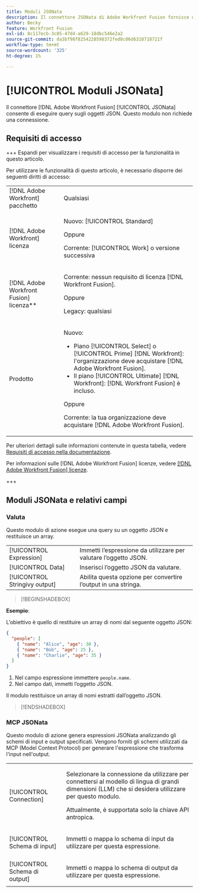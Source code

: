 ```yaml
---
title: Moduli JSONata
description: Il connettore JSONata di Adobe Workfront Fusion fornisce un modulo per elaborare i dati in formato JSON in modo che Adobe Workfront Fusion possa lavorare ulteriormente con il contenuto dei dati.
author: Becky
feature: Workfront Fusion
exl-id: 8c117ecb-3c05-47d4-a629-18dbc546e2a2
source-git-commit: da3bf98f8254228598372fed8c06d6318718721f
workflow-type: tm+mt
source-wordcount: '325'
ht-degree: 1%

---
```


# [!UICONTROL Moduli JSONata]

Il connettore [!DNL Adobe Workfront Fusion] [!UICONTROL JSONata] consente di eseguire query sugli oggetti JSON. Questo modulo non richiede una connessione.

## Requisiti di accesso

+++ Espandi per visualizzare i requisiti di accesso per la funzionalità in questo articolo.

Per utilizzare le funzionalità di questo articolo, è necessario disporre dei seguenti diritti di accesso:

<table style="table-layout:auto">
 <col> 
 <col> 
 <tbody> 
  <tr> 
   <td role="rowheader">[!DNL Adobe Workfront] pacchetto</td> 
   <td> <p>Qualsiasi</p> </td> 
  </tr> 
  <tr data-mc-conditions=""> 
   <td role="rowheader">[!DNL Adobe Workfront] licenza</td> 
   <td> <p>Nuovo: [!UICONTROL Standard]</p><p>Oppure</p><p>Corrente: [!UICONTROL Work] o versione successiva</p> </td> 
  </tr> 
  <tr> 
   <td role="rowheader">[!DNL Adobe Workfront Fusion] licenza**</td> 
   <td>
   <p>Corrente: nessun requisito di licenza [!DNL Workfront Fusion].</p>
   <p>Oppure</p>
   <p>Legacy: qualsiasi </p>
   </td> 
  </tr> 
  <tr> 
   <td role="rowheader">Prodotto</td> 
   <td>
   <p>Nuovo:</p> <ul><li>Piano [!UICONTROL Select] o [!UICONTROL Prime] [!DNL Workfront]: l'organizzazione deve acquistare [!DNL Adobe Workfront Fusion].</li><li>Il piano [!UICONTROL Ultimate] [!DNL Workfront]: [!DNL Workfront Fusion] è incluso.</li></ul>
   <p>Oppure</p>
   <p>Corrente: la tua organizzazione deve acquistare [!DNL Adobe Workfront Fusion].</p>
   </td> 
  </tr>
 </tbody> 
</table>

Per ulteriori dettagli sulle informazioni contenute in questa tabella, vedere [Requisiti di accesso nella documentazione](/help/workfront-fusion/references/licenses-and-roles/access-level-requirements-in-documentation.md).

Per informazioni sulle [!DNL Adobe Workfront Fusion] licenze, vedere [[!DNL Adobe Workfront Fusion] licenze](/help/workfront-fusion/set-up-and-manage-workfront-fusion/licensing-operations-overview/license-automation-vs-integration.md).

+++

## Moduli JSONata e relativi campi

### Valuta

Questo modulo di azione esegue una query su un oggetto JSON e restituisce un array.

<table style="table-layout:auto"> 
 <col data-mc-conditions=""> 
 <col data-mc-conditions=""> 
 <tbody> 
  <tr> 
   <td role="rowheader">[!UICONTROL Expression]</td> 
   <td>Immetti l’espressione da utilizzare per valutare l’oggetto JSON. </td> 
  </tr> 
  <tr> 
   <td role="rowheader">[!UICONTROL Data] </td> 
   <td> Inserisci l’oggetto JSON da valutare.  </td> 
  </tr> 
  <tr> 
   <td role="rowheader">[!UICONTROL Stringivy output] </td> 
   <td> Abilita questa opzione per convertire l’output in una stringa.  </td> 
  </tr> 
  </tbody>
  </table>

>[!BEGINSHADEBOX]

**Esempio**:

L’obiettivo è quello di restituire un array di nomi dal seguente oggetto JSON:

```JSON
{
  "people": [
    { "name": "Alice", "age": 30 },
    { "name": "Bob", "age": 25 },
    { "name": "Charlie", "age": 35 }
  ]
}
```

1. Nel campo espressione immettere `people.name`.
1. Nel campo dati, immetti l’oggetto JSON.

Il modulo restituisce un array di nomi estratti dall’oggetto JSON.

>[!ENDSHADEBOX]



### MCP JSONata

Questo modulo di azione genera espressioni JSONata analizzando gli schemi di input e output specificati. Vengono forniti gli schemi utilizzati da MCP (Model Context Protocol) per generare l&#39;espressione che trasforma l&#39;input nell&#39;output.




<table style="table-layout:auto"> 
 <col> 
 <col> 
 <tbody> 
  <tr> 
   <td role="rowheader">[!UICONTROL Connection]</td> 
   <td> <p>Selezionare la connessione da utilizzare per connettersi al modello di lingua di grandi dimensioni (LLM) che si desidera utilizzare per questo modulo.</p> <p>Attualmente, è supportata solo la chiave API antropica.</p></td> 
  </tr> 
  <tr> 
   <td role="rowheader">[!UICONTROL Schema di input]</td> 
   <td> <p>Immetti o mappa lo schema di input da utilizzare per questa espressione.</p> </td> 
  </tr> 
  <tr> 
   <td role="rowheader">[!UICONTROL Schema di output]</td> 
   <td> <p>Immetti o mappa lo schema di output da utilizzare per questa espressione.</p> </td> 
  </tr> 
 </tbody> 
</table>
